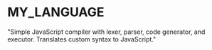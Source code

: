 # MY_LANGUAGE
"Simple JavaScript compiler with lexer, parser, code generator, and executor. Translates custom syntax to JavaScript."
